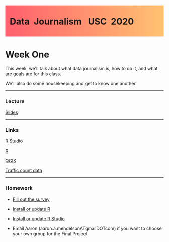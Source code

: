 <div class="header">
<h1 class="ml7">
  <span class="text-wrapper">
    <span class="letters"><p id ="usc p">Data&nbsp;&nbsp;Journalism&nbsp;&nbsp;&nbsp;USC&nbsp;&nbsp;2020</p></span>
  </span>
</h1>
</div>
<script src="https://cdnjs.cloudflare.com/ajax/libs/animejs/2.0.2/anime.min.js"></script>

<script src="https://ajax.googleapis.com/ajax/libs/jquery/3.3.1/jquery.min.js"></script>

<style>
.header{
      background-image: linear-gradient(to right, #ff5f6d, #ffc371);
}

.ml7 {
  position: relative;
  font-weight: 1200;


}
.ml7 .text-wrapper {
  position: relative;
  display: inline-block;
  padding-top: 0.2em;
  padding-right: 0.05em;
  padding-bottom: 0.1em;
  overflow: hidden;
  padding-left: 14px;

}
.ml7 .letter {
  transform-origin: 0 100%;
  display: inline-block;
  line-height: 1.3em;
  font-size: 3.6em;
  color: #FFFFFF
}


</style>


<script>
// Wrap every letter in a span
$('.ml7 .letters').each(function(){
  $(this).html($(this).text().replace(/([^\x00-\x80]|\w)/g, "<span class='letter'>$&</span>"));
});

anime.timeline({loop: true})
  .add({
    targets: '.ml7 .letter',
    translateY: ["1.1em", 0],
    translateX: ["0.55em", 0],
    translateZ: 0,
    rotateZ: [180, 0],
    duration: 1050,
    easing: "easeOutExpo",
    delay: function(el, i) {
      return 50 * i;
    }
  }).add({
    targets: '.ml7',
    opacity: 0,
    duration: 1000,
    easing: "easeOutExpo",
    delay: 1000
  });
</script>


# Week One
This week, we'll talk about what data journalism is, how to do it, and what are goals are for this class.

We'll also do some housekeeping and get to know one another.

---

### Lecture

[Slides](https://docs.google.com/presentation/d/1HCtEYXhYAqZxRhrCECONrv6RTScKqk7spzMMwC35tdA/edit?usp=sharing)

---

### Links

[R Studio](https://www.rstudio.com/products/rstudio/download/)

[R](https://cran.rstudio.com/)

[QGIS](https://download.qgis.org/)

[Traffic count data](https://data.lacity.org/A-Livable-and-Sustainable-City/LADOT-Traffic-Counts-Summary/94wu-3ps3)

---

### Homework

* [Fill out the survey](https://docs.google.com/forms/d/e/1FAIpQLSe4a5ZWgu1Tde99acbMBysX4QuS0VWtYnp0cDQb97HWGfGq5w/viewform?usp=sf_link)

* [Install or update R](https://www.rstudio.com/products/rstudio/download/)

* [Install or update R Studio](https://www.rstudio.com/products/rstudio/download/)

* Email Aaron (aaron.a.mendelsonATgmailDOTcom) if you want to choose your own group for the Final Project
